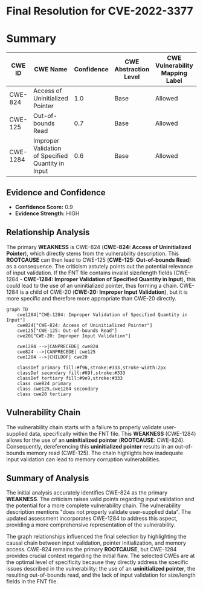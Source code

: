 # Final Resolution for CVE-2022-3377

# Summary
| CWE ID | CWE Name | Confidence | CWE Abstraction Level | CWE Vulnerability Mapping Label | CWE-Vulnerability Mapping Notes |
|---|---|---|---|---|---|
| CWE-824 | Access of Uninitialized Pointer | 1.0 | Base | Allowed | Primary CWE |
| CWE-125 | Out-of-bounds Read | 0.7 | Base | Allowed | Secondary Candidate |
| CWE-1284 | Improper Validation of Specified Quantity in Input | 0.6 | Base | Allowed | Contributory CWE |

## Evidence and Confidence

*   **Confidence Score:** 0.9
*   **Evidence Strength:** HIGH

## Relationship Analysis
The primary **WEAKNESS** is CWE-824 (**CWE-824: Access of Uninitialized Pointer**), which directly stems from the vulnerability description. This **ROOTCAUSE** can then lead to CWE-125 (**CWE-125: Out-of-bounds Read**) as a consequence. The criticism astutely points out the potential relevance of input validation. If the FNT file contains invalid size/length fields (CWE-1284 - **CWE-1284: Improper Validation of Specified Quantity in Input**), this could lead to the use of an uninitialized pointer, thus forming a chain. CWE-1284 is a child of CWE-20 (**CWE-20: Improper Input Validation**), but it is more specific and therefore more appropriate than CWE-20 directly.

```mermaid
graph TD
    cwe1284["CWE-1284: Improper Validation of Specified Quantity in Input"]
    cwe824["CWE-824: Access of Uninitialized Pointer"]
    cwe125["CWE-125: Out-of-bounds Read"]
    cwe20["CWE-20: Improper Input Validation"]
    
    cwe1284 -->|CANPRECEDE| cwe824
    cwe824 -->|CANPRECEDE| cwe125
    cwe1284 -->|CHILDOF| cwe20

    classDef primary fill:#f96,stroke:#333,stroke-width:2px
    classDef secondary fill:#69f,stroke:#333
    classDef tertiary fill:#9e9,stroke:#333
    class cwe824 primary
    class cwe125,cwe1284 secondary
    class cwe20 tertiary
```

## Vulnerability Chain
The vulnerability chain starts with a failure to properly validate user-supplied data, specifically within the FNT file. This **WEAKNESS** (CWE-1284) allows for the use of an **uninitialized pointer** (**ROOTCAUSE**: CWE-824). Consequently, dereferencing this **uninitialized pointer** results in an out-of-bounds memory read (CWE-125). The chain highlights how inadequate input validation can lead to memory corruption vulnerabilities.

## Summary of Analysis
The initial analysis accurately identifies CWE-824 as the primary **WEAKNESS**. The criticism raises valid points regarding input validation and the potential for a more complete vulnerability chain. The vulnerability description mentions "does not properly validate user-supplied data". The updated assessment incorporates CWE-1284 to address this aspect, providing a more comprehensive representation of the vulnerability.

The graph relationships influenced the final selection by highlighting the causal chain between input validation, pointer initialization, and memory access. CWE-824 remains the primary **ROOTCAUSE**, but CWE-1284 provides crucial context regarding the initial flaw. The selected CWEs are at the optimal level of specificity because they directly address the specific issues described in the vulnerability: the use of an **uninitialized pointer**, the resulting out-of-bounds read, and the lack of input validation for size/length fields in the FNT file.